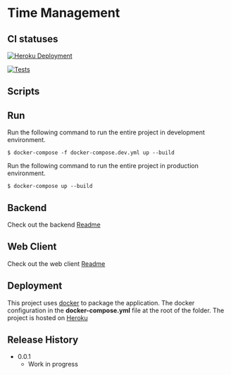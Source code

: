 # Time Management

## CI statuses

[![Heroku Deployment](https://github.com/malusiTowo/TimeManager-epitech/workflows/heroku-deployment/badge.svg)](https://github.com/malusiTowo/TimeManager-epitech/actions)

[![Tests](https://github.com/malusiTowo/TimeManager-epitech/workflows/CI/badge.svg)](https://github.com/malusiTowo/TimeManager-epitech/actions)



## Scripts

## Run

Run the following command to run the entire project in development environment.

```
$ docker-compose -f docker-compose.dev.yml up --build
```

Run the following command to run the entire project in production environment.

```
$ docker-compose up --build
```

## Backend

Check out the backend [Readme](server/readme.md)

## Web Client

Check out the web client [Readme](client/readme.md)


## Deployment

This project uses [docker](https://docs.docker.com/) to package the application. The docker configuration in the **docker-compose.yml** file at the root of the folder.
The project is hosted on [Heroku](https://www.heroku.com)



## Release History

- 0.0.1
  - Work in progress
